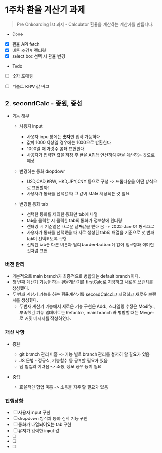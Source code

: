 # 1주차 환율 계산기 과제

> Pre Onboarding 1st 과제 - Calculator
> 환율을 계산하는 계산기를 만듭니다.

- Done

* [x] 환율 API fetch
* [x] 버튼 조건부 렌더링
* [x] select box 선택 시 환율 변경

- Todo

* [ ] 숫자 포매팅
* [ ] 디폴트 KRW 값 버그




## 2. secondCalc - 종원, 중섭

 * 기능 해부
    * 사용자 input 
      * 사용자 input창에는 **숫자**만 입력 가능하다
      * 값이 1000 이상일 경우에는 1000으로 반환한다
      * 1000일 때 자릿수 콤마 표현한다
      * 사용자가 입력한 값을 저장 후 환율 API와 연산하여 환율 계산하는 것으로 예상
   
    * 변경하는 통화 dropdown 
       * USD,CAD,KRW, HKD,JPY,CNY 등으로 구성 -> 드롭다운을 어떤 방식으로 표현할까?
       * 사용자가 통화를 선택할 때 그 값이 state 저장되는 것 필요
     
    * 변경될 통화 tab 
       * 선택한 통화를 제외한 통화만 tab에 나열
       * tab을 클릭할 시 클릭한 tab의 통화가 정보창에 렌더링
       * 렌더링 시 기준일은 새로운 날짜값을 받아 옴 -> 2022-Jan-01 형식으로
       * 사용자가 통화를 선택했을 때 새로 생성된 tab의 배열을 기준으로 첫 번째 tab이 선택되도록 구현
       * 선택된 tab은 다른 버튼과 달리 border-bottom이 없어 정보창과 이어진 것처럼 표현     
  
 
### 버전 관리
  * 기본적으로 main branch가 최종적으로 병합되는 default branch 이다. 
  * 첫 번째 계산기 기능을 하는 환율계산기를 firstCalc로 지정하고 새로운 브랜치를 생성했다.
  * 두 번째 계산기 기능을 하는 환율계산기를 secondCalc라고 지정하고 새로운 브랜치를 생성했다.
      * 두번재 계산기 기능에서 새로운 기능 구현은 Add:, 스타일링 수정은 Modify:, 부족했던 기능 업데이트는 Refactor:, main branch 와 병합할 때는 Merge: 로 커밋 메시지를 작성하였다.

### 개선 사항
  * 종원
      * git branch 관리 미흡 -> 기능 별로 branch 관리를 철저히 할 필요가 있음
      * JS 문법 - 정규식, 기능함수 등 공부할 필요가 있음
      * 팀 협업의 어려움 -> 소통, 정보 공유 등이 필요
      
  * 중섭
      * 효율적인 협업 미흡 -> 소통을 자주 할 필요가 있음
        
        
### 진행상황        
   * [ ] 사용자 input 구현     
   * [ ] dropdown 방식의 통화 선택 기능 구현 
   * [ ] 통화가 나열되어있는 tab 구현
   * [ ] 유저가 입력한 input 값 
   * [ ] 
   * [ ] 
   * [ ] 
